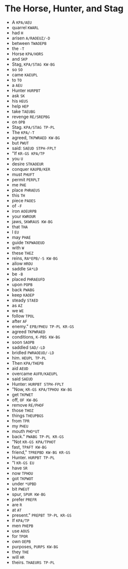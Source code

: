 # The Horse, Hunter, and Stag

* A `KPA/AEU`
* quarrel `KWARL`
* had `H`
* arisen `A/RAOEUZ/-D`
* between `TWAOEPB`
* the `-T`
* Horse `KPA/HORS`
* and `SKP`
* Stag, `KPA/STAG KW-BG`
* so `SO`
* came `KAEUPL`
* to `TO`
* a `AEU`
* Hunter `HURPBT`
* ask `SK`
* his `HEUS`
* help `HEP`
* take `TAEUBG`
* revenge `RE/SREPBG`
* on `OPB`
* Stag. `KPA/STAG TP-PL`
* The `KPA/-T`
* agreed, `TKPWRAED KW-BG`
* but `PWUT`
* said: `SAEUD STPH-FPLT`
* "If `KR-GS KPA/TP`
* you `U`
* desire `STKAOEUR`
* conquer `KAUPB/KER`
* must `PHUFT`
* permit `PERPLT`
* me `PHE`
* place `PHRAEUS`
* this `TH`
* piece `PAOES`
* of `-F`
* iron `AOEURPB`
* your `KWROUR`
* jaws, `SKWRAUS KW-BG`
* that `THA`
* I `EU`
* may `PHAE`
* guide `TKPWAOEUD`
* with `W`
* these `THEZ`
* reins, `RA*EPB/-S KW-BG`
* allow `HROU`
* saddle `SA*LD`
* be `-B`
* placed `PHRAEUFD`
* upon `POPB`
* back `PWABG`
* keep `KAOEP`
* steady `STAED`
* as `AZ`
* we `WE`
* follow `TPOL`
* after `AF`
* enemy." `EPB/PHEU TP-PL KR-GS`
* agreed `TKPWRAED`
* conditions, `K-PBS KW-BG`
* soon `SAOPB`
* saddled `SAD/-LD`
* bridled `PWRAOEUD/-LD`
* him. `HEUPL TP-PL`
* Then `KPA/THEPB`
* aid `AEUD`
* overcame `AUFR/KAEUPL`
* said `SAEUD`
* Hunter: `HURPBT STPH-FPLT`
* "Now, `KR-GS KPA/TPHOU KW-BG`
* get `TKPWET`
* off, `OF KW-BG`
* remove `RE/PHOF`
* those `THOZ`
* things `THEUPBGS`
* from `TPR`
* my `PHEU`
* mouth `PHO*UT`
* back." `PWABG TP-PL KR-GS`
* "Not `KR-GS KPA/TPHOT`
* fast, `TPAFT KW-BG`
* friend," `TPREPBD KW-BG KR-GS`
* Hunter. `HURPBT TP-PL`
* "I `KR-GS EU`
* have `SR`
* now `TPHOU`
* got `TKPWOT`
* under `*UPBD`
* bit `PWEUT`
* spur, `SPUR KW-BG`
* prefer `PREFR`
* are `R`
* at `AT`
* present." `PREPBT TP-PL KR-GS`
* If `KPA/TP`
* men `PHEPB`
* use `AOUS`
* for `TPOR`
* own `OEPB`
* purposes, `PURPS KW-BG`
* they `THE`
* will `HR`
* theirs. `THAEURS TP-PL`
